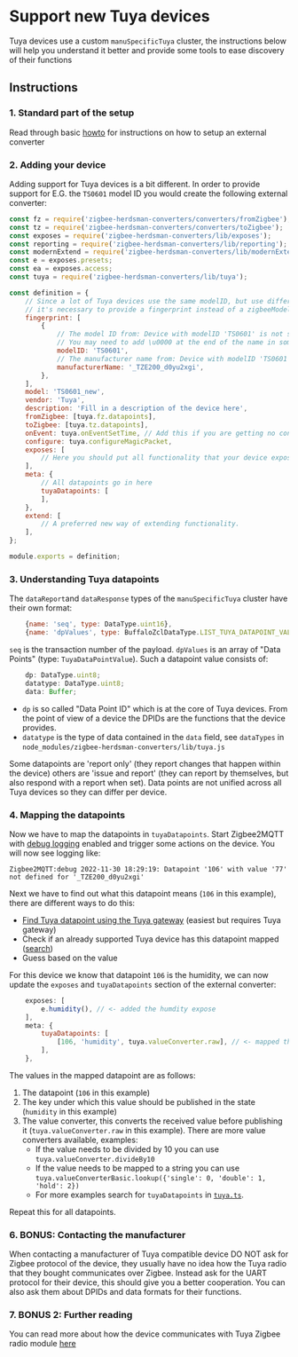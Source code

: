 # Support new Tuya devices
Tuya devices use a custom `manuSpecificTuya` cluster, the instructions below will help you understand it better and provide some tools to ease discovery of their functions

## Instructions
### 1. Standard part of the setup
Read through basic [howto](./01_support_new_devices.md) for instructions on how to setup an external converter

### 2. Adding your device
Adding support for Tuya devices is a bit different. In order to provide support for E.G. the `TS0601` model ID you would create the following external converter:

```js
const fz = require('zigbee-herdsman-converters/converters/fromZigbee');
const tz = require('zigbee-herdsman-converters/converters/toZigbee');
const exposes = require('zigbee-herdsman-converters/lib/exposes');
const reporting = require('zigbee-herdsman-converters/lib/reporting');
const modernExtend = require('zigbee-herdsman-converters/lib/modernExtend');
const e = exposes.presets;
const ea = exposes.access;
const tuya = require('zigbee-herdsman-converters/lib/tuya');

const definition = {
    // Since a lot of Tuya devices use the same modelID, but use different datapoints
    // it's necessary to provide a fingerprint instead of a zigbeeModel
    fingerprint: [
        {
            // The model ID from: Device with modelID 'TS0601' is not supported
            // You may need to add \u0000 at the end of the name in some cases
            modelID: 'TS0601',
            // The manufacturer name from: Device with modelID 'TS0601' is not supported.
            manufacturerName: '_TZE200_d0yu2xgi',
        },
    ],
    model: 'TS0601_new',
    vendor: 'Tuya',
    description: 'Fill in a description of the device here',
    fromZigbee: [tuya.fz.datapoints],
    toZigbee: [tuya.tz.datapoints],
    onEvent: tuya.onEventSetTime, // Add this if you are getting no converter for 'commandMcuSyncTime'
    configure: tuya.configureMagicPacket,
    exposes: [
        // Here you should put all functionality that your device exposes
    ],
    meta: {
        // All datapoints go in here
        tuyaDatapoints: [
        ],
    },
    extend: [
        // A preferred new way of extending functionality.
    ],
};

module.exports = definition;
```

### 3. Understanding Tuya datapoints
The `dataReport`and `dataResponse` types of the `manuSpecificTuya` cluster have their own format:

```js
    {name: 'seq', type: DataType.uint16},
    {name: 'dpValues', type: BuffaloZclDataType.LIST_TUYA_DATAPOINT_VALUES},
```

`seq` is the transaction number of the payload. `dpValues` is an array of "Data Points" (type: `TuyaDataPointValue`). Such a datapoint value consists of:

```js
    dp: DataType.uint8;
    datatype: DataType.uint8;
    data: Buffer;
```

- `dp` is so called "Data Point ID" which is at the core of Tuya devices. From the point of view of a device the DPIDs are the functions that the device provides.
- `datatype` is the type of data contained in the `data` field, see `dataTypes` in `node_modules/zigbee-herdsman-converters/lib/tuya.js`

Some datapoints are 'report only' (they report changes that happen within the device) others are 'issue and report' (they can report by themselves, but also respond with a report when set). Data points are not unified across all Tuya devices so they can differ per device.

### 4. Mapping the datapoints
Now we have to map the datapoints in `tuyaDatapoints`. Start Zigbee2MQTT with [debug logging](../../guide/configuration/logging.md#debugging) enabled and trigger some actions on the device. You will now see logging like:

```
Zigbee2MQTT:debug 2022-11-30 18:29:19: Datapoint '106' with value '77' not defined for '_TZE200_d0yu2xgi'
```

Next we have to find out what this datapoint means (`106` in this example), there are different ways to do this:
- [Find Tuya datapoint using the Tuya gateway](./03_find_tuya_data_points.md) (easiest but requires Tuya gateway)
- Check if an already supported Tuya device has this datapoint mapped ([search](https://github.com/Koenkk/zigbee-herdsman-converters/search?q=tuyaDatapoints))
- Guess based on the value

For this device we know that datapoint `106` is the humidity, we can now update the `exposes` and `tuyaDatapoints` section of the external converter:

```js
    exposes: [
        e.humidity(), // <- added the humdity expose
    ],
    meta: {
        tuyaDatapoints: [
            [106, 'humidity', tuya.valueConverter.raw], // <- mapped the datapoint
        ],
    },
```

The values in the mapped datapoint are as follows:
1. The datapoint (`106` in this example)
2. The key under which this value should be published in the state (`humidity` in this example)
3. The value converter, this converts the received value before publishing it (`tuya.valueConverter.raw` in this example). There are more value converters available, examples:
    - If the value needs to be divided by 10 you can use `tuya.valueConverter.divideBy10`
    - If the value needs to be mapped to a string you can use `tuya.valueConverterBasic.lookup({'single': 0, 'double': 1, 'hold': 2})`
    - For more examples search for `tuyaDatapoints` in [`tuya.ts`](https://github.com/Koenkk/zigbee-herdsman-converters/blob/master/src/devices/tuya.ts).

Repeat this for all datapoints.

### 6. BONUS: Contacting the manufacturer
When contacting a manufacturer of Tuya compatible device DO NOT ask for Zigbee protocol of the device, they usually have no idea how the Tuya radio that they bought communicates over Zigbee. Instead ask for the UART protocol for their device, this should give you a better cooperation. You can also ask them about DPIDs and data formats for their functions.

### 7. BONUS 2: Further reading
You can read more about how the device communicates with Tuya Zigbee radio module [here](https://developer.tuya.com/en/docs/iot/device-development/access-mode-mcu/zigbee-general-solution/tuya-zigbee-module-uart-communication-protocol/tuya-zigbee-module-uart-communication-protocol?id=K9ear5khsqoty)
